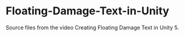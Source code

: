 # Floating-Damage-Text-in-Unity
Source files from the video Creating Floating Damage Text in Unity 5. 
